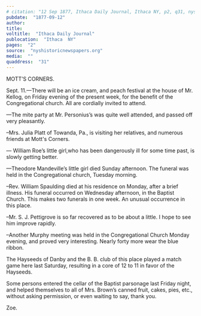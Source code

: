 ```yaml
---
# citation: "12 Sep 1877, Ithaca Daily Journal, Ithaca NY, p2, q31, nyshistoricnewspapers.org."
pubdate:  "1877-09-12"
author: 
title: 
voltitle:  "Ithaca Daily Journal"
publocation:  "Ithaca  NY"
pages:  "2"
source:  "nyshistoricnewspapers.org"
media:  ""
quaddress:  "31"
---
```

MOTT’S CORNERS. 

Sept. 11.—There will be an ice cream, and peach festival at the house of Mr. Kellog, on Friday evening of the present week, for the benefit of the Congregational church. All are cordially invited to attend. 

—The mite party at Mr. Personius’s was quite well attended, and passed off very pleasantly. 

–Mrs. Julia Platt of Towanda, Pa., is visiting her relatives, and numerous friends at Mott's Corners. 

— William Roe’s little girl,who has been dangerously ill for some time past, is slowly getting better. 

—Theodore Mandeville’s little girl died Sunday afternoon. The funeral was held in the Congregational church, Tuesday morning. 

–Rev. William Spaulding died at his residence on Monday, after a brief illness. His funeral occurred on Wednesday afternoon, in the Baptist Church. This makes two funerals in one week. An unusual occurrence in this place. 

–Mr. S. J. Pettigrove is so far recovered as to be about a little. I hope to see him improve rapidly.

–Another Murphy meeting was held in the Congregational Church Monday evening, and proved very interesting. Nearly forty more wear the blue ribbon.

The Hayseeds of Danby and the B. B. club of this place played a match game here last Saturday, resulting in a core of 12 to 11 in favor of the Hayseeds.

Some persons entered the cellar of the Baptist parsonage last Friday night, and helped themselves to all of Mrs. Brown’s canned fruit, cakes, pies, etc., without asking permission, or even waiting to say, thank you. 

Zoe.
